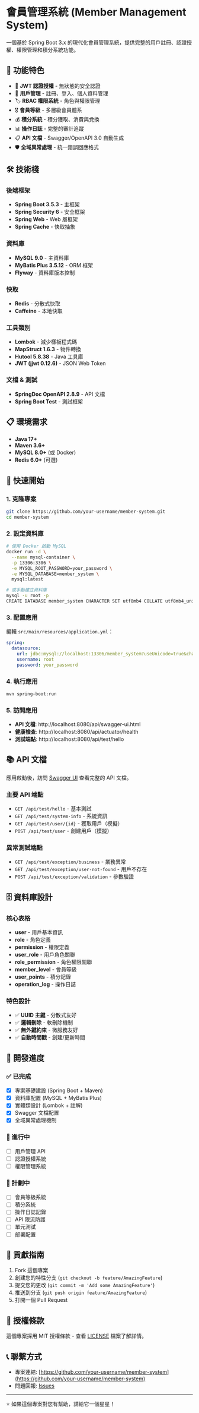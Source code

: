 # 會員管理系統 (Member Management System)

一個基於 Spring Boot 3.x 的現代化會員管理系統，提供完整的用戶註冊、認證授權、權限管理和積分系統功能。

## 🚀 功能特色

- 🔐 **JWT 認證授權** - 無狀態的安全認證
- 👥 **用戶管理** - 註冊、登入、個人資料管理
- 🏷️ **RBAC 權限系統** - 角色與權限管理
- 🎖️ **會員等級** - 多層級會員體系
- 💰 **積分系統** - 積分獲取、消費與兌換
- 📊 **操作日誌** - 完整的審計追蹤
- 📋 **API 文檔** - Swagger/OpenAPI 3.0 自動生成
- 🛡️ **全域異常處理** - 統一錯誤回應格式

## 🛠️ 技術棧

### 後端框架
- **Spring Boot 3.5.3** - 主框架
- **Spring Security 6** - 安全框架
- **Spring Web** - Web 層框架
- **Spring Cache** - 快取抽象

### 資料庫
- **MySQL 9.0** - 主資料庫
- **MyBatis Plus 3.5.12** - ORM 框架
- **Flyway** - 資料庫版本控制

### 快取
- **Redis** - 分散式快取
- **Caffeine** - 本地快取

### 工具類別
- **Lombok** - 減少樣板程式碼
- **MapStruct 1.6.3** - 物件轉換
- **Hutool 5.8.38** - Java 工具庫
- **JWT (jjwt 0.12.6)** - JSON Web Token

### 文檔 & 測試
- **SpringDoc OpenAPI 2.8.9** - API 文檔
- **Spring Boot Test** - 測試框架

## 📋 環境需求

- **Java 17+**
- **Maven 3.6+**
- **MySQL 8.0+** (或 Docker)
- **Redis 6.0+** (可選)

## 🔧 快速開始

### 1. 克隆專案
```bash
git clone https://github.com/your-username/member-system.git
cd member-system
```

### 2. 設定資料庫
```bash
# 使用 Docker 啟動 MySQL
docker run -d \
  --name mysql-container \
  -p 13306:3306 \
  -e MYSQL_ROOT_PASSWORD=your_password \
  -e MYSQL_DATABASE=member_system \
  mysql:latest

# 或手動建立資料庫
mysql -u root -p
CREATE DATABASE member_system CHARACTER SET utf8mb4 COLLATE utf8mb4_unicode_ci;
```

### 3. 配置應用
編輯 `src/main/resources/application.yml`：
```yaml
spring:
  datasource:
    url: jdbc:mysql://localhost:13306/member_system?useUnicode=true&characterEncoding=utf8&useSSL=false&serverTimezone=Asia/Taipei&allowPublicKeyRetrieval=true
    username: root
    password: your_password
```

### 4. 執行應用
```bash
mvn spring-boot:run
```

### 5. 訪問應用
- **API 文檔**: http://localhost:8080/api/swagger-ui.html
- **健康檢查**: http://localhost:8080/api/actuator/health
- **測試端點**: http://localhost:8080/api/test/hello

## 📚 API 文檔

應用啟動後，訪問 [Swagger UI](http://localhost:8080/api/swagger-ui.html) 查看完整的 API 文檔。

### 主要 API 端點

- `GET /api/test/hello` - 基本測試
- `GET /api/test/system-info` - 系統資訊
- `GET /api/test/user/{id}` - 獲取用戶（模擬）
- `POST /api/test/user` - 創建用戶（模擬）

### 異常測試端點

- `GET /api/test/exception/business` - 業務異常
- `GET /api/test/exception/user-not-found` - 用戶不存在
- `POST /api/test/exception/validation` - 參數驗證

## 🗄️ 資料庫設計

### 核心表格

- **user** - 用戶基本資訊
- **role** - 角色定義
- **permission** - 權限定義
- **user_role** - 用戶角色關聯
- **role_permission** - 角色權限關聯
- **member_level** - 會員等級
- **user_points** - 積分記錄
- **operation_log** - 操作日誌

### 特色設計

- ✅ **UUID 主鍵** - 分散式友好
- ✅ **邏輯刪除** - 軟刪除機制
- ✅ **無外鍵約束** - 微服務友好
- ✅ **自動時間戳** - 創建/更新時間

## 🧪 開發進度

### ✅ 已完成
- [x] 專案基礎建設 (Spring Boot + Maven)
- [x] 資料庫配置 (MySQL + MyBatis Plus)
- [x] 實體類設計 (Lombok + 註解)
- [x] Swagger 文檔配置
- [x] 全域異常處理機制

### 🚧 進行中
- [ ] 用戶管理 API
- [ ] 認證授權系統
- [ ] 權限管理系統

### 📅 計劃中
- [ ] 會員等級系統
- [ ] 積分系統
- [ ] 操作日誌記錄
- [ ] API 限流防護
- [ ] 單元測試
- [ ] 部署配置

## 🤝 貢獻指南

1. Fork 這個專案
2. 創建您的特性分支 (`git checkout -b feature/AmazingFeature`)
3. 提交您的更改 (`git commit -m 'Add some AmazingFeature'`)
4. 推送到分支 (`git push origin feature/AmazingFeature`)
5. 打開一個 Pull Request

## 📄 授權條款

這個專案採用 MIT 授權條款 - 查看 [LICENSE](LICENSE) 檔案了解詳情。

## 📞 聯繫方式

- 專案連結: [https://github.com/your-username/member-system](https://github.com/your-username/member-system)
- 問題回報: [Issues](https://github.com/your-username/member-system/issues)

---

⭐ 如果這個專案對您有幫助，請給它一個星星！